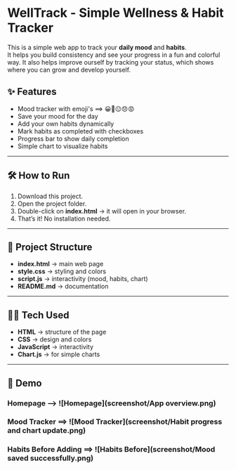 # WellTrack - Simple Wellness & Habit Tracker #
This is a simple web app to track your **daily mood** and **habits**.  
It helps you build consistency and see your progress in a fun and colorful way. 
It also helps improve ourself by tracking your status, which shows where you can grow and develop yourself.

## ✨ Features
- Mood tracker with emoji's ==>  😀🙂😐😞😡  
- Save your mood for the day  
- Add your own habits dynamically  
- Mark habits as completed with checkboxes  
- Progress bar to show daily completion  
- Simple chart to visualize habits 

---

## 🛠️ How to Run
1. Download this project.
2. Open the project folder. 
3. Double-click on **index.html** → it will open in your browser.  
4. That’s it! No installation needed.  

---

## 📂 Project Structure
- **index.html** → main web page  
- **style.css** → styling and colors  
- **script.js** → interactivity (mood, habits, chart)  
- **README.md** → documentation  

---

## 👩‍💻 Tech Used
- **HTML** → structure of the page  
- **CSS** → design and colors  
- **JavaScript** → interactivity  
- **Chart.js** → for simple charts  

---


## 📸 Demo
### Homepage   --> ![Homepage](screenshot/App overview.png)
### Mood Tracker ==> ![Mood Tracker](screenshot/Habit progress and chart update.png)
### Habits Before Adding ==> ![Habits Before](screenshot/Mood saved successfully.png)
